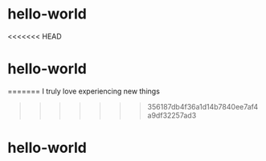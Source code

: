 # hello-world
<<<<<<< HEAD
# hello-world
=======
I truly love experiencing new things
>>>>>>> 356187db4f36a1d14b7840ee7af4a9df32257ad3
# hello-world
